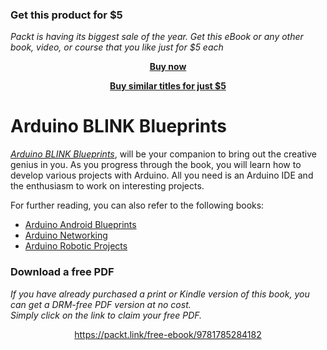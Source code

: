 
### Get this product for $5

<i>Packt is having its biggest sale of the year. Get this eBook or any other book, video, or course that you like just for $5 each</i>


<b><p align='center'>[Buy now](https://packt.link/9781785284182)</p></b>


<b><p align='center'>[Buy similar titles for just $5](https://subscription.packtpub.com/search)</p></b>


# Arduino BLINK Blueprints

*[Arduino BLINK Blueprints](https://www.packtpub.com/hardware-and-creative/arduino-blink-blueprints?utm_source=github&utm_medium=repository&utm_campaign=9781785284182)*, will be your companion to bring out the creative genius in you. As
you progress through the book, you will learn how to develop various projects with Arduino. All you need is an Arduino IDE and the enthusiasm to work on interesting projects.

For further reading, you can also refer to the following books:
* [Arduino Android Blueprints](https://www.packtpub.com/hardware-and-creative/arduino-android-blueprints)
* [Arduino Networking](https://www.packtpub.com/hardware-and-creative/arduino-networking)
* [Arduino Robotic Projects](https://www.packtpub.com/hardware-and-creative/arduino-robotic-projects)
### Download a free PDF

 <i>If you have already purchased a print or Kindle version of this book, you can get a DRM-free PDF version at no cost.<br>Simply click on the link to claim your free PDF.</i>
<p align="center"> <a href="https://packt.link/free-ebook/9781785284182">https://packt.link/free-ebook/9781785284182 </a> </p>